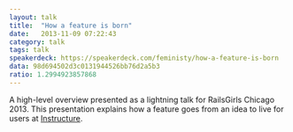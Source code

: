 ```yaml
---
layout: talk
title:  "How a feature is born"
date:   2013-11-09 07:22:43
category: talk
tags: talk
speakerdeck: https://speakerdeck.com/feministy/how-a-feature-is-born
data: 98d694502d3c0131944526bb76d2a5b3
ratio: 1.2994923857868
---
```


A high-level overview presented as a lightning talk for RailsGirls Chicago 2013. This presentation explains how a feature goes from an idea to live for users at [Instructure](http://instructure.com).
